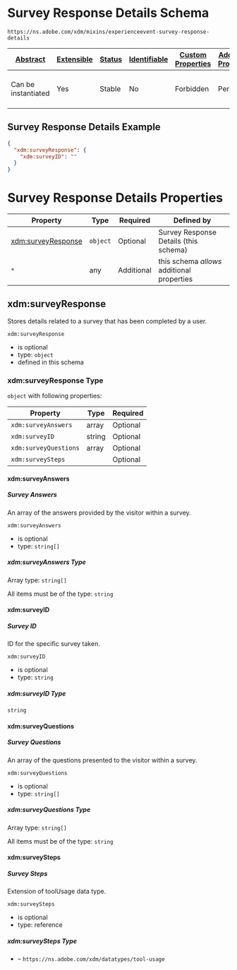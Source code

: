 
# Survey Response Details Schema

```
https://ns.adobe.com/xdm/mixins/experienceevent-survey-response-details
```



| [Abstract](../../../abstract.md) | [Extensible](../../../extensions.md) | [Status](../../../status.md) | [Identifiable](../../../id.md) | [Custom Properties](../../../extensions.md) | [Additional Properties](../../../extensions.md) | Defined In |
|----------------------------------|--------------------------------------|------------------------------|--------------------------------|---------------------------------------------|-------------------------------------------------|------------|
| Can be instantiated | Yes | Stable | No | Forbidden | Permitted | [mixins/experience-event/experienceevent-survey-response-details.schema.json](mixins/experience-event/experienceevent-survey-response-details.schema.json) |

## Survey Response Details Example
```json
{
  "xdm:surveyResponse": {
    "xdm:surveyID": ""
  }
}
```

# Survey Response Details Properties

| Property | Type | Required | Defined by |
|----------|------|----------|------------|
| [xdm:surveyResponse](#xdmsurveyresponse) | `object` | Optional | Survey Response Details (this schema) |
| `*` | any | Additional | this schema *allows* additional properties |

## xdm:surveyResponse

Stores details related to a survey that has been completed by a user.

`xdm:surveyResponse`
* is optional
* type: `object`
* defined in this schema

### xdm:surveyResponse Type


`object` with following properties:


| Property | Type | Required |
|----------|------|----------|
| `xdm:surveyAnswers`| array | Optional |
| `xdm:surveyID`| string | Optional |
| `xdm:surveyQuestions`| array | Optional |
| `xdm:surveySteps`|  | Optional |



#### xdm:surveyAnswers
##### Survey Answers

An array of the answers provided by the visitor within a survey.

`xdm:surveyAnswers`
* is optional
* type: `string[]`


##### xdm:surveyAnswers Type


Array type: `string[]`

All items must be of the type:
`string`











#### xdm:surveyID
##### Survey ID

ID for the specific survey taken.

`xdm:surveyID`
* is optional
* type: `string`

##### xdm:surveyID Type


`string`








#### xdm:surveyQuestions
##### Survey Questions

An array of the questions presented to the visitor within a survey.

`xdm:surveyQuestions`
* is optional
* type: `string[]`


##### xdm:surveyQuestions Type


Array type: `string[]`

All items must be of the type:
`string`











#### xdm:surveySteps
##### Survey Steps

Extension of toolUsage data type.

`xdm:surveySteps`
* is optional
* type: reference

##### xdm:surveySteps Type


* []() – `https://ns.adobe.com/xdm/datatypes/tool-usage`









